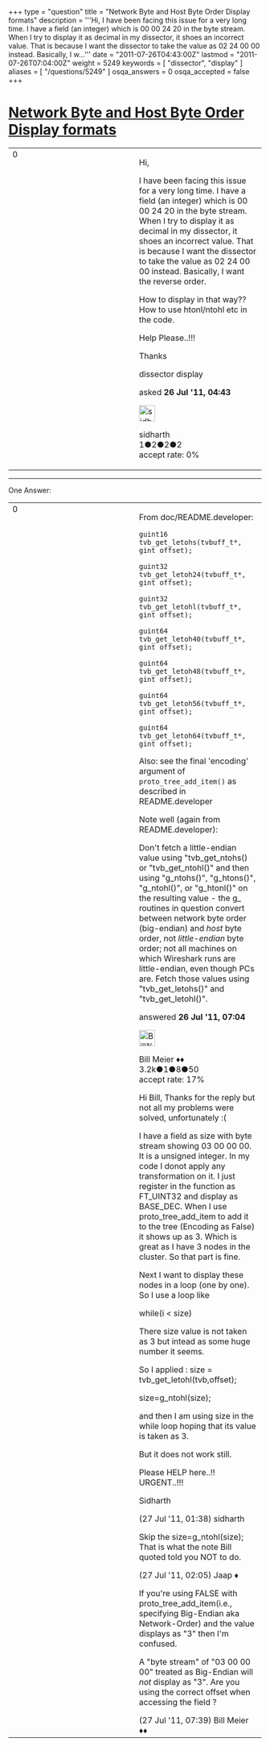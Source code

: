 +++
type = "question"
title = "Network Byte and Host Byte Order Display formats"
description = '''Hi, I have been facing this issue for a very long time. I have a field (an integer) which is 00 00 24 20 in the byte stream. When I try to display it as decimal in my dissector, it shoes an incorrect value. That is because I want the dissector to take the value as 02 24 00 00 instead. Basically, I w...'''
date = "2011-07-26T04:43:00Z"
lastmod = "2011-07-26T07:04:00Z"
weight = 5249
keywords = [ "dissector", "display" ]
aliases = [ "/questions/5249" ]
osqa_answers = 0
osqa_accepted = false
+++

<div class="headNormal">

# [Network Byte and Host Byte Order Display formats](/questions/5249/network-byte-and-host-byte-order-display-formats)

</div>

<div id="main-body">

<div id="askform">

<table id="question-table" style="width:100%;"><colgroup><col style="width: 50%" /><col style="width: 50%" /></colgroup><tbody><tr class="odd"><td style="width: 30px; vertical-align: top"><div class="vote-buttons"><div id="post-5249-score" class="post-score" title="current number of votes">0</div><div id="favorite-count" class="favorite-count"></div></div></td><td><div id="item-right"><div class="question-body"><p>Hi,</p><p>I have been facing this issue for a very long time. I have a field (an integer) which is 00 00 24 20 in the byte stream. When I try to display it as decimal in my dissector, it shoes an incorrect value. That is because I want the dissector to take the value as 02 24 00 00 instead. Basically, I want the reverse order.</p><p>How to display in that way?? How to use htonl/ntohl etc in the code.</p><p>Help Please..!!!</p><p>Thanks</p></div><div id="question-tags" class="tags-container tags">dissector display</div><div id="question-controls" class="post-controls"></div><div class="post-update-info-container"><div class="post-update-info post-update-info-user"><p>asked <strong>26 Jul '11, 04:43</strong></p><img src="https://secure.gravatar.com/avatar/dbf35370bedfda8272cbf9e044a6cf1a?s=32&amp;d=identicon&amp;r=g" class="gravatar" width="32" height="32" alt="sidharth&#39;s gravatar image" /><p>sidharth<br />
<span class="score" title="1 reputation points">1</span><span title="2 badges"><span class="badge1">●</span><span class="badgecount">2</span></span><span title="2 badges"><span class="silver">●</span><span class="badgecount">2</span></span><span title="2 badges"><span class="bronze">●</span><span class="badgecount">2</span></span><br />
<span class="accept_rate" title="Rate of the user&#39;s accepted answers">accept rate:</span> <span title="sidharth has no accepted answers">0%</span></p></div></div><div id="comments-container-5249" class="comments-container"></div><div id="comment-tools-5249" class="comment-tools"></div><div class="clear"></div><div id="comment-5249-form-container" class="comment-form-container"></div><div class="clear"></div></div></td></tr></tbody></table>

------------------------------------------------------------------------

<div class="tabBar">

<span id="sort-top"></span>

<div class="headQuestions">

One Answer:

</div>

</div>

<span id="5257"></span>

<div id="answer-container-5257" class="answer">

<table style="width:100%;"><colgroup><col style="width: 50%" /><col style="width: 50%" /></colgroup><tbody><tr class="odd"><td style="width: 30px; vertical-align: top"><div class="vote-buttons"><div id="post-5257-score" class="post-score" title="current number of votes">0</div></div></td><td><div class="item-right"><div class="answer-body"><p>From doc/README.developer:</p><p><code>guint16 tvb_get_letohs(tvbuff_t*, gint offset);</code></p><p><code>guint32 tvb_get_letoh24(tvbuff_t*, gint offset);</code></p><p><code>guint32 tvb_get_letohl(tvbuff_t*, gint offset);</code></p><p><code>guint64 tvb_get_letoh40(tvbuff_t*, gint offset);</code></p><p><code>guint64 tvb_get_letoh48(tvbuff_t*, gint offset);</code></p><p><code>guint64 tvb_get_letoh56(tvbuff_t*, gint offset);</code></p><p><code>guint64 tvb_get_letoh64(tvbuff_t*, gint offset);</code></p><p>Also: see the final 'encoding' argument of <code>proto_tree_add_item()</code> as described in README.developer</p><p>Note well (again from README.developer):</p><p>Don't fetch a little-endian value using "tvb_get_ntohs() or "tvb_get_ntohl()" and then using "g_ntohs()", "g_htons()", "g_ntohl()", or "g_htonl()" on the resulting value - the g_ routines in question convert between network byte order (big-endian) and <em>host</em> byte order, not <em>little-endian</em> byte order; not all machines on which Wireshark runs are little-endian, even though PCs are. Fetch those values using "tvb_get_letohs()" and "tvb_get_letohl()".</p></div><div class="answer-controls post-controls"></div><div class="post-update-info-container"><div class="post-update-info post-update-info-user"><p>answered <strong>26 Jul '11, 07:04</strong></p><img src="https://secure.gravatar.com/avatar/bfb20acfe44690473b10c7963b5d4a18?s=32&amp;d=identicon&amp;r=g" class="gravatar" width="32" height="32" alt="Bill%20Meier&#39;s gravatar image" /><p>Bill Meier ♦♦<br />
<span class="score" title="3180 reputation points"><span>3.2k</span></span><span title="1 badges"><span class="badge1">●</span><span class="badgecount">1</span></span><span title="8 badges"><span class="silver">●</span><span class="badgecount">8</span></span><span title="50 badges"><span class="bronze">●</span><span class="badgecount">50</span></span><br />
<span class="accept_rate" title="Rate of the user&#39;s accepted answers">accept rate:</span> <span title="Bill Meier has 31 accepted answers">17%</span></p></div></div><div id="comments-container-5257" class="comments-container"><span id="5298"></span><div id="comment-5298" class="comment"><div id="post-5298-score" class="comment-score"></div><div class="comment-text"><p>Hi Bill, Thanks for the reply but not all my problems were solved, unfortunately :(</p><p>I have a field as size with byte stream showing 03 00 00 00. It is a unsigned integer. In my code I donot apply any transformation on it. I just register in the function as FT_UINT32 and display as BASE_DEC. When I use proto_tree_add_item to add it to the tree (Encoding as False) it shows up as 3. Which is great as I have 3 nodes in the cluster. So that part is fine.</p><p>Next I want to display these nodes in a loop (one by one). So I use a loop like</p><p>while(i &lt; size)</p><p>There size value is not taken as 3 but intead as some huge number it seems.</p><p>So I applied : size = tvb_get_letohl(tvb,offset);</p><p>size=g_ntohl(size);</p><p>and then I am using size in the while loop hoping that its value is taken as 3.</p><p>But it does not work still.</p><p>Please HELP here..!! URGENT..!!!</p><p>Sidharth</p></div><div id="comment-5298-info" class="comment-info"><span class="comment-age">(27 Jul '11, 01:38)</span> sidharth</div></div><span id="5301"></span><div id="comment-5301" class="comment"><div id="post-5301-score" class="comment-score"></div><div class="comment-text"><p>Skip the size=g_ntohl(size); That is what the note Bill quoted told you NOT to do.</p></div><div id="comment-5301-info" class="comment-info"><span class="comment-age">(27 Jul '11, 02:05)</span> Jaap ♦</div></div><span id="5313"></span><div id="comment-5313" class="comment"><div id="post-5313-score" class="comment-score"></div><div class="comment-text"><p>If you're using FALSE with proto_tree_add_item(i.e., specifying Big-Endian aka Network-Order) and the value displays as "3" then I'm confused.</p><p>A "byte stream" of "03 00 00 00" treated as Big-Endian will <em>not</em> display as "3". Are you using the correct offset when accessing the field ?</p></div><div id="comment-5313-info" class="comment-info"><span class="comment-age">(27 Jul '11, 07:39)</span> Bill Meier ♦♦</div></div></div><div id="comment-tools-5257" class="comment-tools"></div><div class="clear"></div><div id="comment-5257-form-container" class="comment-form-container"></div><div class="clear"></div></div></td></tr></tbody></table>

</div>

<div class="paginator-container-left">

</div>

</div>

</div>

